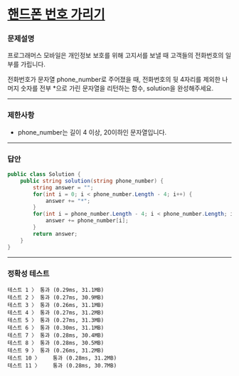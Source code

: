 # <a href="https://school.programmers.co.kr/learn/courses/30/lessons/12948">핸드폰 번호 가리기</a>

### 문제설명

프로그래머스 모바일은 개인정보 보호를 위해 고지서를 보낼 때 고객들의 전화번호의 일부를 가립니다.

전화번호가 문자열 phone_number로 주어졌을 때, 전화번호의 뒷 4자리를 제외한 나머지 숫자를 전부 *으로 가린 문자열을 리턴하는 함수, solution을 완성해주세요.

***

### 제한사항

 - phone_number는 길이 4 이상, 20이하인 문자열입니다.

***

### 답안
``` csharp
public class Solution {
    public string solution(string phone_number) {
        string answer = "";
        for(int i = 0; i < phone_number.Length - 4; i++) {
            answer += "*";
        }
        for(int i = phone_number.Length - 4; i < phone_number.Length; i++) {
            answer += phone_number[i];
        }
        return answer;
    }
}
```

***

### 정확성 테스트
```
테스트 1 〉	통과 (0.29ms, 31.1MB)
테스트 2 〉	통과 (0.27ms, 30.9MB)
테스트 3 〉	통과 (0.26ms, 31.1MB)
테스트 4 〉	통과 (0.27ms, 31.2MB)
테스트 5 〉	통과 (0.27ms, 31.3MB)
테스트 6 〉	통과 (0.30ms, 31.1MB)
테스트 7 〉	통과 (0.28ms, 30.4MB)
테스트 8 〉	통과 (0.28ms, 30.5MB)
테스트 9 〉	통과 (0.26ms, 31.2MB)
테스트 10 〉	통과 (0.28ms, 31.2MB)
테스트 11 〉	통과 (0.28ms, 30.7MB)
```